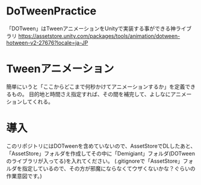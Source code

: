 # DoTweenPractice
「DOTween」はTweenアニメーションをUnityで実装する事ができる神ライブラリ
https://assetstore.unity.com/packages/tools/animation/dotween-hotween-v2-27676?locale=ja-JP


# Tweenアニメーション
簡単にいうと「ここからどこまで何秒かけてアニメーションするか」を定義できるもの。
目的地と時間さえ指定すれば、その間を補完して、よしなにアニメーションしてくれる。

# 導入
このリポジトリにはDOTweenを含めていないので、AssetStoreでDLしたあと、「AssetStore」フォルダを作成してその中に「Demigiant」フォルダ(DOTweenのライブラリが入ってる)を入れてください。
(.gitignoreで「AssetStore」フォルダを指定しているので、その方が邪魔にならなくてウザくないかな？ぐらいの作業意図です。)



